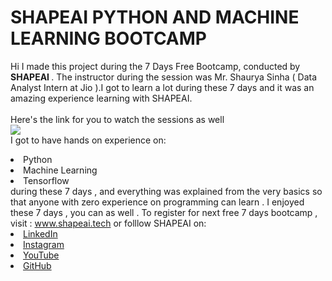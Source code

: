 # SHAPEAI PYTHON AND MACHINE LEARNING BOOTCAMP
Hi I made this project during the 7 Days Free Bootcamp, conducted by <b> SHAPEAI
</b>.
The instructor during the session was Mr. Shaurya Sinha ( Data Analyst Intern at Jio ).I got to
learn a lot during these 7 days and it was an amazing experience learning with SHAPEAI.
<br><br>Here's the link for you to watch the sessions as well<br>
<a href = "https://www.youtube.com/playlist?list=PL7zl8TDRnbulNEA-59W7wWgCWE8LEOD6h"> <img src = "https://github.com/ShapeAI/PYTHON-AND-DATA-ANALYTICS/blob/main/YOUTUBE%20THUMBNAIL-5.png"> </a>
<br>I got to have hands on experience on:
<li>Python
<li>Machine Learning
<li>Tensorflow
<br>during these 7 days , and everything was explained from the very basics so that
anyone with zero experience on programming can learn .
I enjoyed these 7 days , you can as well . To register for next free 7 days bootcamp , visit :
<a href="https://https://www.devtown.in/"> www.shapeai.tech</a>
or folllow SHAPEAI on:
<li><a href=
"https://in.linkedin.com/company/shapeai">LinkedIn</a>
<li><a href =
"https://www.instagram.com/devtown.in/">Instagram</a>
<li><a
href =
"https://www.youtube.com/channel/UCTUvDLTW9meuDXWcbmISPdA">YouTube</a>
<li><a href =
"https://github.com/shapeai">GitHub </a>
       
    
